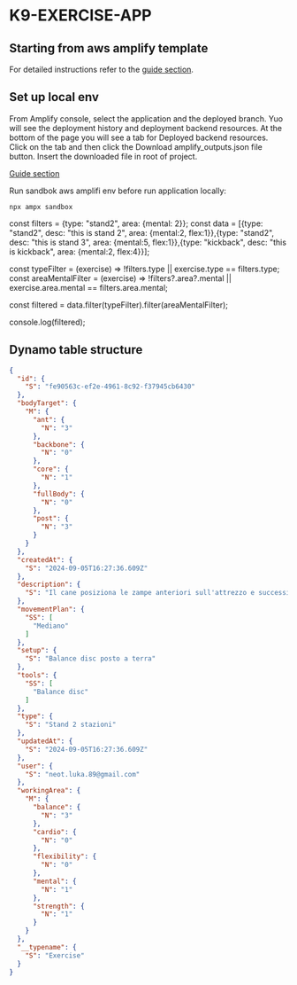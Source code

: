 # K9-EXERCISE-APP

## Starting from aws amplify template

For detailed instructions refer to the [guide section](https://docs.amplify.aws/react/start/quickstart/#deploy-a-fullstack-app-to-aws).

## Set up local env

From Amplify console, select the application and the deployed branch. Yuo will see the deployment history and deployment backend resources. At the bottom of the page you will see a tab for Deployed backend resources. Click on the tab and then click the Download amplify_outputs.json file button.
Insert the downloaded file in root of project.

[Guide section](https://docs.amplify.aws/react/start/quickstart/#4-set-up-local-environment)

Run sandbok aws amplifi env before run application locally:
```
npx ampx sandbox
```


const filters = {type: "stand2", area: {mental: 2}};
const data = [{type: "stand2", desc: "this is stand 2", area: {mental:2, flex:1}},{type: "stand2", desc: "this is stand 3", area: {mental:5, flex:1}},{type: "kickback", desc: "this is kickback", area: {mental:2, flex:4}}];

const typeFilter = (exercise) => !filters.type || exercise.type == filters.type;
const areaMentalFilter = (exercise) => !filters?.area?.mental || exercise.area.mental == filters.area.mental;

const filtered = data.filter(typeFilter).filter(areaMentalFilter);

console.log(filtered);

## Dynamo table structure

```json
{
  "id": {
    "S": "fe90563c-ef2e-4961-8c92-f37945cb6430"
  },
  "bodyTarget": {
    "M": {
      "ant": {
        "N": "3"
      },
      "backbone": {
        "N": "0"
      },
      "core": {
        "N": "1"
      },
      "fullBody": {
        "N": "0"
      },
      "post": {
        "N": "3"
      }
    }
  },
  "createdAt": {
    "S": "2024-09-05T16:27:36.609Z"
  },
  "description": {
    "S": "Il cane posiziona le zampe anteriori sull'attrezzo e successivamente le posteriori"
  },
  "movementPlan": {
    "SS": [
      "Mediano"
    ]
  },
  "setup": {
    "S": "Balance disc posto a terra"
  },
  "tools": {
    "SS": [
      "Balance disc"
    ]
  },
  "type": {
    "S": "Stand 2 stazioni"
  },
  "updatedAt": {
    "S": "2024-09-05T16:27:36.609Z"
  },
  "user": {
    "S": "neot.luka.89@gmail.com"
  },
  "workingArea": {
    "M": {
      "balance": {
        "N": "3"
      },
      "cardio": {
        "N": "0"
      },
      "flexibility": {
        "N": "0"
      },
      "mental": {
        "N": "1"
      },
      "strength": {
        "N": "1"
      }
    }
  },
  "__typename": {
    "S": "Exercise"
  }
}
```